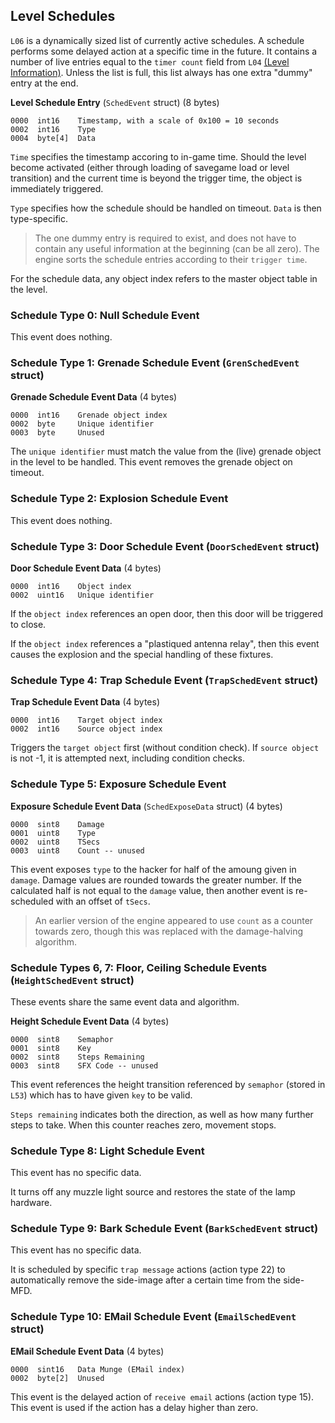 ## Level Schedules

```L06``` is a dynamically sized list of currently active schedules. A schedule performs some delayed action at a specific time in the future.
It contains a number of live entries equal to the ```timer count``` field from ```L04``` [(Level Information)](mapInformation.md#Level-information).
Unless the list is full, this list always has one extra "dummy" entry at the end.

**Level Schedule Entry** (`SchedEvent` struct) (8 bytes)

    0000  int16    Timestamp, with a scale of 0x100 = 10 seconds
    0002  int16    Type
    0004  byte[4]  Data

```Time``` specifies the timestamp accoring to in-game time. Should the level become activated (either through loading of savegame load or level transition) and the current time is beyond the trigger time, the object is immediately triggered.

```Type``` specifies how the schedule should be handled on timeout. ```Data``` is then type-specific.

> The one dummy entry is required to exist, and does not have to contain any useful information at the beginning (can be all zero).
> The engine sorts the schedule entries according to their ```trigger time```.

For the schedule data, any object index refers to the master object table in the level.

### Schedule Type 0: Null Schedule Event

This event does nothing.


### Schedule Type 1: Grenade Schedule Event (`GrenSchedEvent` struct)

**Grenade Schedule Event Data** (4 bytes)

    0000  int16    Grenade object index
    0002  byte     Unique identifier
    0003  byte     Unused

The ```unique identifier``` must match the value from the (live) grenade object in the level to be handled.
This event removes the grenade object on timeout.


### Schedule Type 2: Explosion Schedule Event

This event does nothing.


### Schedule Type 3: Door Schedule Event (`DoorSchedEvent` struct)

**Door Schedule Event Data** (4 bytes)

    0000  int16    Object index
    0002  uint16   Unique identifier

If the ```object index``` references an open door, then this door will be triggered to close.

If the ```object index``` references a "plastiqued antenna relay", then this event causes the explosion and the special handling of these fixtures.


### Schedule Type 4: Trap Schedule Event (`TrapSchedEvent` struct)

**Trap Schedule Event Data** (4 bytes)

    0000  int16    Target object index
    0002  int16    Source object index

Triggers the ```target object``` first (without condition check).
If ```source object``` is not -1, it is attempted next, including condition checks.


### Schedule Type 5: Exposure Schedule Event

**Exposure Schedule Event Data** (`SchedExposeData` struct) (4 bytes)

    0000  sint8    Damage
    0001  uint8    Type
    0002  uint8    TSecs
    0003  uint8    Count -- unused

This event exposes ```type``` to the hacker for half of the amoung given in ```damage```. Damage values are rounded towards the greater number.
If the calculated half is not equal to the ```damage``` value, then another event is re-scheduled with an offset of ```tSecs```.

> An earlier version of the engine appeared to use ```count``` as a counter towards zero, though this was replaced with the damage-halving algorithm.


### Schedule Types 6, 7: Floor, Ceiling Schedule Events (`HeightSchedEvent` struct)

These events share the same event data and algorithm.

**Height Schedule Event Data** (4 bytes)

    0000  sint8    Semaphor
    0001  sint8    Key
    0002  sint8    Steps Remaining
    0003  sint8    SFX Code -- unused

This event references the height transition referenced by ```semaphor``` (stored in ```L53```) which has to have given ```key``` to be valid.

```Steps remaining``` indicates both the direction, as well as how many further steps to take. When this counter reaches zero, movement stops.


### Schedule Type 8: Light Schedule Event

This event has no specific data.

It turns off any muzzle light source and restores the state of the lamp hardware.


### Schedule Type 9: Bark Schedule Event (`BarkSchedEvent` struct)

This event has no specific data.

It is scheduled by specific ```trap message``` actions (action type 22) to automatically remove the side-image after a certain time from the side-MFD.


### Schedule Type 10: EMail Schedule Event (`EmailSchedEvent` struct)

**EMail Schedule Event Data** (4 bytes)

    0000  sint16   Data Munge (EMail index)
    0002  byte[2]  Unused

This event is the delayed action of ```receive email``` actions (action type 15). This event is used if the action has a delay higher than zero.
